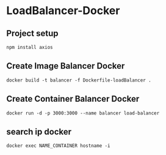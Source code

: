 # LoadBalancer-Docker

## Project setup
```
npm install axios
```
## Create Image Balancer Docker
```
docker build -t balancer -f Dockerfile-loadBalancer .
```
## Create Container Balancer Docker
```
docker run -d -p 3000:3000 --name balancer load-balancer
```
## search ip docker
```
docker exec NAME_CONTAINER hostname -i
```